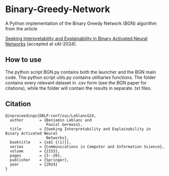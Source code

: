 # Binary-Greedy-Network
A Python implementation of the Binary Greedy Network (BGN) algorithm from the article 

[Seeking Interpretability and Explainability in Binary Activated Neural Networks](https://link.springer.com/chapter/10.1007/978-3-031-63787-2_1) (accepted at xAI-2024).

## How to use
The python script BGN.py contains both the launcher and the BGN main code. The python script utils.py contains utilitaries functions. The <datasets> folder contains every relevant dataset in .csv form (see the BGN paper for citations), while the <results> folder will contain the results in separate .txt files.

## Citation
```
@inproceedings{DBLP:conf/xai/LeblancG24,
  author       = {Benjamin Leblanc and
                  Pascal Germain},
  title        = {Seeking Interpretability and Explainability in Binary Activated Neural
                  Networks},
  booktitle    = {xAI {(1)}},
  series       = {Communications in Computer and Information Science},
  volume       = {2153},
  pages        = {3--20},
  publisher    = {Springer},
  year         = {2024}
}
```
